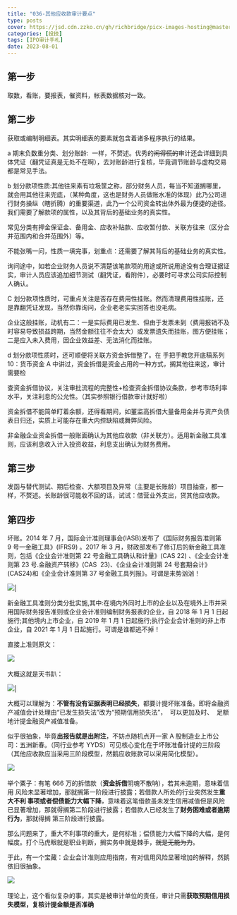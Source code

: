 ```yaml
---
title: "036-其他应收款审计要点"
type: posts
cover: https://jsd.cdn.zzko.cn/gh/richbridge/picx-images-hosting@master/thumbnail/CPA-审计.jpg
categories: [投技]
tags: [IPO审计手札]
date: 2023-08-01
---
```

## 第一步
取数，看账，要报表，催资料，帐表数据核对一致。

## 第二步
获取或编制明细表。其实明细表的要素就包含着诸多程序执行的结果。

a 期末负数重分类、划分账龄:  一样，不赘述。优秀的~~闲得慌的~~审计还会详细到具体凭证（翻凭证真是无处不在啊），去对账龄进行复核，毕竟调节账龄与虚构交易都是常见手法。

b 划分款项性质:其他往来素有垃圾筐之称，部分财务人员，每当不知道搁哪里，就会用其他往来兜底，（某种角度，这也是财务人员做账水准的体现）此乃公司进行财务操纵（瞎折腾）的重要渠道，此乃一个公司资金转出体外最为便捷的途径。我们需要了解款项的属性，以及其背后的基础业务的真实性。

常见分类有押金保证金、备用金、应收补贴款、应收暂付款、关联方往来（区分合并范围内和合并范围外）等。

不能张嘴一问，性质一填完事，划重点：还需要了解其背后的基础业务的真实性。

询问途中，如若企业财务人员说不清楚该笔款项的用途或所说用途没有合理证据证实，审计人员应该追加细节测试（翻凭证，看附件），必要时可寻求公司实际控制人确认。

C 划分款项性质时，可重点关注是否存在费用性挂账。然而清理费用性挂账，还是靠翻凭证发现，当然你靠询问，企业老老实实回答也没毛病。

企业这般挂账，动机有二：一是实际费用已发生、但由于发票未到（费用报销不及时容易导致损益跨期，当然金额往往不会太大）或发票遗失而挂账，图方便挂账；二是应入未入费用，因企业效益差、无法消化而挂账。

d 划分款项性质时，还可顺便将关联方资金拆借整了。在 手把手教您开底稿系列 10：货币资金 A 中讲过，资金拆借是资金占用的一种方式，搁其他往来这，审计需要检

查资金拆借协议，关注审批流程的完整性+检查资金拆借协议条款，参考市场利率水平，关注利息的公允性。（其实参照银行借款审计就好啦）

资金拆借不能简单盯着余额，还得看期间，如董监高拆借大量备用金并与资产负债表日归还，实质上可能存在重大内控缺陷或舞弊风险。

非金融企业资金拆借一般账面确认为其他应收款（非关联方）。适用新金融工具准则，应该利息收入计入投资收益，利息支出确认为财务费用。

## 第三步
发函与替代测试、期后检查、大额项目及异常（主要是长账龄）项目抽查，都一样，不赘述。长账龄很可能收不回的话，试试：借营业外支出，贷其他应收款。

## 第四步
坏账。2014 年 7 月，国际会计准则理事会(IASB)发布了《国际财务报告准则第 9 号一金融工具》(IFRS9) 。2017 年 3 月，财政部发布了修订后的新金融工具准则，包括《企业会计准则第 22 号金融工具确认和计量》(CAS 22) 、《企业会计准则第 23 号.金融资产转移》(CAS  23)、《企业会计准则第 24 号套期会计》(CAS24)和《企业会计准则第 37 号金融工具列报》。可谓是来势汹汹！

![](https://img.richfan.site/ibank/IPO审计札记/036-其他应收款审计要点_1.webp)|

新金融工具准则分类分批实施,其中:在境内外同时上市的企业以及在境外上市并采用国际财务报告准则或企业会计准则编制财务报表的企业，自 2018 年 1 月 1 日起施行;其他境内上市企业，自 2019 年 1 月 1 日起施行;执行企业会计准则的非上市企业，自 2021 年 1 月 1 日起施行。可谓是谁都逃不掉！

直接上准则原文：

![](https://img.richfan.site/ibank/IPO审计札记/036-其他应收款审计要点_2.webp) 

大概这就是天书趴：

![](https://img.richfan.site/ibank/IPO审计札记/036-其他应收款审计要点_3.webp)|

大概可以理解为：**不管有没有证据表明已经损失**，都要计提坏账准备。即将金融资产减值会计处理由“已发生损失法”改为“预期信用损失法”，  可以更加及时、  足额地计提金融资产减值准备。

似乎很抽象，毕竟**出报告就是出附注**，不妨点随机点开一家 A 股制造业上市公司：五洲新春。（同行业参考 YYDS）可见核心变化在于坏账准备计提的三阶段（其他应收款应当采用三阶段模型，然鹅应收账款可以采用简化模型）。

![](https://img.richfan.site/ibank/IPO审计札记/036-其他应收款审计要点_4.webp) 

举个粟子：有笔 666 万的拆借款（**资金拆借**阴魂不散呐），若其未逾期，意味着信用 风险未显著增加，那就搁第一阶段进行披露；若借款人所处的行业突然发生**重大不利 事项或者偿债能力大幅下降**，意味着这笔借款虽未发生信用减值但是风险已显著增加，那就得搁第二阶段进行披露；若借款人已经发生了**财务困难或者逾期行为**，那就得搁 第三阶段进行披露。

那么问题来了，重大不利事项的重大，是何标准；偿债能力大幅下降的大幅，是何幅度。打个马虎眼就是职业判断，搁实务中就是棘手，~~就是无能为力~~。

于此，有一个宝藏：企业会计准则应用指南，有对信用风险显著增加的解释，然鹅依旧很抽象。

![](https://img.richfan.site/ibank/IPO审计札记/036-其他应收款审计要点_5.jpg) 

理论上，这个看似复杂的事，其实是被审计单位的责任，审计只需**获取预期信用损失模型，复核计提金额是否准确**